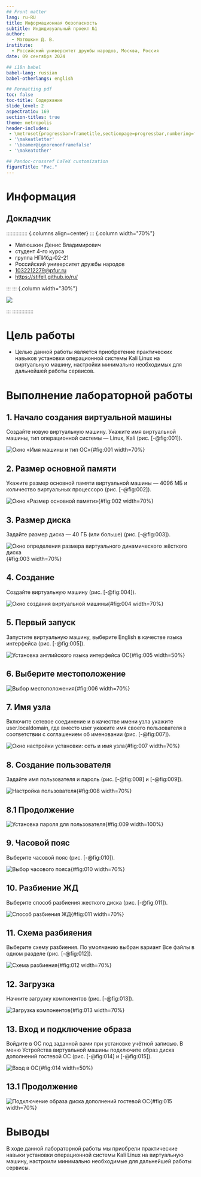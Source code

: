 ```yaml
---
## Front matter
lang: ru-RU
title: Информационная безопасность
subtitle: Индидивуальный проект №1
author:
  - Матюшкин Д. В.
institute:
  - Российский университет дружбы народов, Москва, Россия
date: 09 сентября 2024

## i18n babel
babel-lang: russian
babel-otherlangs: english

## Formatting pdf
toc: false
toc-title: Содержание
slide_level: 2
aspectratio: 169
section-titles: true
theme: metropolis
header-includes:
 - \metroset{progressbar=frametitle,sectionpage=progressbar,numbering=fraction}
 - '\makeatletter'
 - '\beamer@ignorenonframefalse'
 - '\makeatother'

## Pandoc-crossref LaTeX customization
figureTitle: "Рис."
---
```


# Информация

## Докладчик

:::::::::::::: {.columns align=center}
::: {.column width="70%"}

  * Матюшкин Денис Владимирович
  * студент 4-го курса
  * группа НПИбд-02-21
  * Российский университет дружбы народов
  * [1032212279@pfur.ru](mailto:1032212279@pfur.ru)
  * <https://stifell.github.io/ru/>

:::
::: {.column width="30%"}

![](./image/mat.jpg)

:::
::::::::::::::

# Цель работы

- Целью данной работы является приобретение практических навыков установки операционной системы Kali Linux на виртуальную машину, настройки минимально необходимых для дальнейшей работы сервисов.

# Выполнение лабораторной работы

## 1. Начало создания виртуальной машины

Создайте новую виртуальную машину. Укажите имя виртуальной машины, тип операционной системы — Linux, Kali (рис. [-@fig:001]).

![Окно «Имя машины и тип ОС»](../report/image/1.png){#fig:001 width=70%}

## 2. Размер основной памяти

Укажите размер основной памяти виртуальной машины — 4096 МБ и количество виртуальных процессоро (рис. [-@fig:002]).

![Окно «Размер основной памяти»](../report/image/2.png){#fig:002 width=70%}

## 3. Размер диска

Задайте размер диска — 40 ГБ (или больше) (рис. [-@fig:003]).

![Окно определения размера виртуального динамического жёсткого диска](../report/image/3.png){#fig:003 width=70%}

## 4. Создание

Создайте виртуальную машину (рис. [-@fig:004]).

![Окно создания виртуальной машины](../report/image/4.png){#fig:004 width=70%}

## 5. Первый запуск

Запустите виртуальную машину, выберите English в качестве языка интерфейса (рис. [-@fig:005]).

![Установка английского языка интерфейса ОС](../report/image/5.png){#fig:005 width=50%}

## 6. Выберите местоположение

![Выбор местоположения](../report/image/6.png){#fig:006 width=70%}

## 7. Имя узла

Включите сетевое соединение и в качестве имени узла укажите user.localdomain, где вместо user укажите имя своего пользователя в соответствии с соглашением об именовании (рис. [-@fig:007]).

![Окно настройки установки: сеть и имя узла](../report/image/7.png){#fig:007 width=70%}

## 8. Создание пользователя

Задайте имя пользователя и пароль (рис. [-@fig:008] и [-@fig:009]).

![Настройка пользователя](../report/image/8.png){#fig:008 width=70%}

## 8.1 Продолжение

![Установка пароля для пользователя](../report/image/9.png){#fig:009 width=100%}

## 9. Часовой пояс

Выберите часовой пояс (рис. [-@fig:010]).

![Выбор часового пояса](../report/image/10.png){#fig:010 width=70%}

## 10. Разбиение ЖД

Выберите способ разбиения жесткого диска (рис. [-@fig:011]).

![Способ разбиения ЖД](../report/image/11.png){#fig:011 width=70%}

## 11. Схема разбияения

Выберите схему разбиения. По умолчанию выбран вариант Все файлы в одном разделе (рис. [-@fig:012]).

![Схема разбиения](../report/image/12.png){#fig:012 width=70%}

## 12. Загрузка

Начните загрузку компонентов (рис. [-@fig:013]).

![Загрузка компонентов](../report/image/13.png){#fig:013 width=70%}

## 13. Вход и подключение образа

Войдите в ОС под заданной вами при установке учётной записью. В меню Устройства виртуальной машины подключите образ диска дополнений гостевой ОС (рис. [-@fig:014] и [-@fig:015]).

![Вход в ОС](../report/image/14.png){#fig:014 width=50%}

## 13.1 Продолжение

![Подключение образа диска дополнений гостевой ОС](../report/image/15.png){#fig:015 width=70%}

# Выводы

В ходе данной лабораторной работы мы приобрели практические навыки установки операционной системы Kali Linux на виртуальную машину, настроили минимально необходимые для дальнейшей работы сервисы.